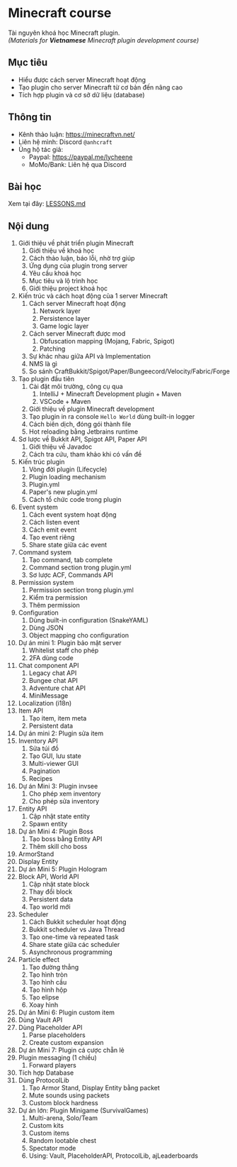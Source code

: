 # Minecraft course
Tài nguyên khoá học Minecraft plugin.<br>
_(Materials for **Vietnamese** Minecraft plugin development course)_

## Mục tiêu
- Hiểu được cách server Minecraft hoạt động
- Tạo plugin cho server Minecraft từ cơ bản đến nâng cao
- Tích hợp plugin và cơ sở dữ liệu (database)

## Thông tin
- Kênh thảo luận: https://minecraftvn.net/
- Liên hệ mình: Discord `@anhcraft`
- Ủng hộ tác giả: 
  - Paypal: https://paypal.me/lycheene
  - MoMo/Bank: Liên hệ qua Discord

## Bài học
Xem tại đây: [LESSONS.md](LESSONS.md)

## Nội dung
1. Giới thiệu về phát triển plugin Minecraft
    1. Giới thiệu về khoá học
    2. Cách thảo luận, báo lỗi, nhờ trợ giúp
    3. Ứng dụng của plugin trong server
    4. Yêu cầu khoá học
    5. Mục tiêu và lộ trình học
    6. Giới thiệu project khoá học
2. Kiến trúc và cách hoạt động của 1 server Minecraft
    1. Cách server Minecraft hoạt động
        1. Network layer
        2. Persistence layer
        3. Game logic layer
    2. Cách server Minecraft được mod
        1. Obfuscation mapping (Mojang, Fabric, Spigot)
        2. Patching
    3. Sự khác nhau giữa API và Implementation
    4. NMS là gì
    5. So sánh CraftBukkit/Spigot/Paper/Bungeecord/Velocity/Fabric/Forge
3. Tạo plugin đầu tiên
    1. Cài đặt môi trường, công cụ qua
        1. IntelliJ + Minecraft Development plugin + Maven
       2. VSCode + Maven
    2. Giới thiệu về plugin Minecraft development
    3. Tạo plugin in ra console `Hello World` dùng built-in logger
    4. Cách biên dịch, đóng gói thành file
    5. Hot reloading bằng Jetbrains runtime
4. Sơ lược về Bukkit API, Spigot API, Paper API
    1. Giới thiệu về Javadoc
    2. Cách tra cứu, tham khảo khi có vấn đề
5. Kiến trúc plugin
    1. Vòng đời plugin (Lifecycle)
    2. Plugin loading mechanism
    3. Plugin.yml
    4. Paper's new plugin.yml
    5. Cách tổ chức code trong plugin
6. Event system
    1. Cách event system hoạt động
    2. Cách listen event
    3. Cách emit event
    4. Tạo event riêng
    5. Share state giữa các event
7. Command system
    1. Tạo command, tab complete
    2. Command section trong plugin.yml
    3. Sơ lược ACF, Commands API
8. Permission system
    1. Permission section trong plugin.yml
    2. Kiểm tra permission
    3. Thêm permission
9. Configuration
    1. Dùng built-in configuration (SnakeYAML)
    2. Dùng JSON
    3. Object mapping cho configuration
10. Dự án mini 1: Plugin bảo mật server
    1. Whitelist staff cho phép
    2. 2FA dùng code
11. Chat component API
    1. Legacy chat API
    2. Bungee chat API
    3. Adventure chat API
    4. MiniMessage
12. Localization (i18n)
13. Item API
    1. Tạo item, item meta
    2. Persistent data
14. Dự án mini 2: Plugin sửa item
15. Inventory API
    1. Sửa túi đồ
    2. Tạo GUI, lưu state
    3. Multi-viewer GUI
    4. Pagination
    5. Recipes
16. Dự án Mini 3: Plugin invsee
    1. Cho phép xem inventory
    2. Cho phép sửa inventory
17. Entity API
    1. Cập nhật state entity
    2. Spawn entity
18. Dự án Mini 4: Plugin Boss
    1. Tạo boss bằng Entity API
    2. Thêm skill cho boss
19. ArmorStand
20. Display Entity
21. Dự án Mini 5: Plugin Hologram
22. Block API, World API
    1. Cập nhật state block
    2. Thay đổi block
    3. Persistent data
    4. Tạo world mới
23. Scheduler
    1. Cách Bukkit scheduler hoạt động
    2. Bukkit scheduler vs Java Thread
    3. Tạo one-time và repeated task
    4. Share state giữa các scheduler
    5. Asynchronous programming
24. Particle effect
    1. Tạo đường thẳng
    2. Tạo hình tròn
    3. Tạo hình cầu
    4. Tạo hình hộp
    5. Tạo elipse
    6. Xoay hình
25. Dự án Mini 6: Plugin custom item
26. Dùng Vault API
27. Dùng Placeholder API
    1. Parse placeholders
    2. Create custom expansion
28. Dự án Mini 7: Plugin cá cược chẵn lẻ
29. Plugin messaging (1 chiều)
    1. Forward players
30. Tích hợp Database
31. Dùng ProtocolLib
    1. Tạo Armor Stand, Display Entity bằng packet
    2. Mute sounds using packets
    3. Custom block hardness
32. Dự án lớn: Plugin Minigame (SurvivalGames)
    1. Multi-arena, Solo/Team
    2. Custom kits
    3. Custom items
    4. Random lootable chest
    5. Spectator mode
    6. Using: Vault, PlaceholderAPI, ProtocolLib, ajLeaderboards
